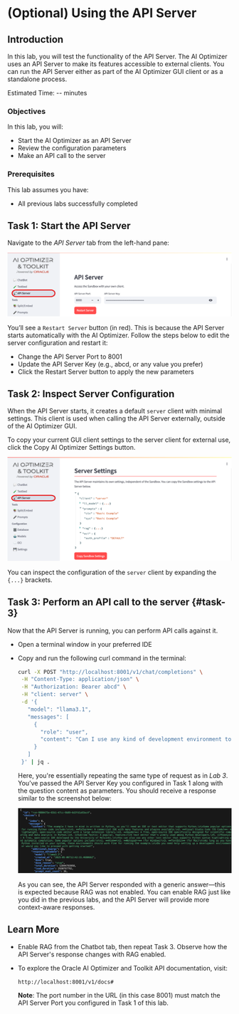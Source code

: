 # (Optional) Using the API Server

## Introduction

In this lab, you will test the functionality of the API Server. The AI Optimizer uses an API Server to make its features accessible to external clients. You can run the API Server either as part of the AI Optimizer GUI client or as a standalone process.

Estimated Time: -- minutes

### Objectives

In this lab, you will:
* Start the AI Optimizer as an API Server
* Review the configuration parameters
* Make an API call to the server

### Prerequisites

This lab assumes you have:
* All previous labs successfully completed

## Task 1: Start the API Server

Navigate to the *API Server* tab from the left-hand pane:

![Server Configuration](images/api-server-config.png)

You’ll see a `Restart Server` button (in red). This is because the API Server starts automatically with the AI Optimizer. Follow the steps below to edit the server configuration and restart it:

* Change the API Server Port to 8001
* Update the API Server Key (e.g., abcd, or any value you prefer)
* Click the Restart Server button to apply the new parameters

## Task 2: Inspect Server Configuration

When the API Server starts, it creates a default `server` client with minimal settings. This client is used when calling the API Server externally, outside of the AI Optimizer GUI.

To copy your current GUI client settings to the server client for external use, click the Copy AI Optimizer Settings button.

![Server Settings](images/api-server-settings.png)

You can inspect the configuration of the `server` client by expanding the `{...}` brackets.

## Task 3: Perform an API call to the server {#task-3}

Now that the API Server is running, you can perform API calls against it.

* Open a terminal window in your preferred IDE

* Copy and run the following curl command in the terminal:

    ```bash
    curl -X POST "http://localhost:8001/v1/chat/completions" \
     -H "Content-Type: application/json" \
     -H "Authorization: Bearer abcd" \
     -H "client: server" \
     -d '{
       "model": "llama3.1",
       "messages": [
         {
           "role": "user",
           "content": "Can I use any kind of development environment to run the example?"
         }
       ]
     }' | jq .
    ```

    Here, you're essentially repeating the same type of request as in *Lab 3*. You’ve passed the API Server Key you configured in Task 1 along with the question content as parameters. You should receive a response similar to the screenshot below:

    ![curl-response](images/curl-response.png)

   As you can see, the API Server responded with a generic answer—this is expected because RAG was not enabled. You can enable RAG just like you did in the previous labs, and the API Server will provide more context-aware responses.

## Learn More

* Enable RAG from the Chatbot tab, then repeat Task 3. Observe how the API Server's response changes with RAG enabled.

* To explore the Oracle AI Optimizer and Toolkit API documentation, visit:

    ```
    http://localhost:8001/v1/docs#
    ```

    **Note**: The port number in the URL (in this case 8001) must match the API Server Port you configured in Task 1 of this lab.

